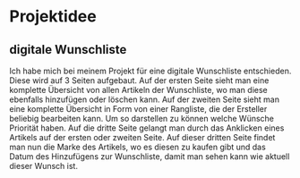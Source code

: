 # Projektidee
## digitale Wunschliste
Ich habe mich bei meinem Projekt für eine digitale Wunschliste entschieden.
Diese wird auf 3 Seiten aufgebaut. Auf der ersten Seite sieht man eine komplette Übersicht von allen Artikeln der Wunschliste, wo man diese ebenfalls hinzufügen oder löschen kann. Auf der zweiten Seite sieht man eine komplette Übersicht in Form von einer Rangliste, die der Ersteller beliebig bearbeiten kann. Um so darstellen zu können welche Wünsche Priorität haben. Auf die dritte Seite gelangt man durch das Anklicken eines Artikels auf der ersten oder zweiten Seite. Auf dieser dritten Seite findet man nun die Marke des Artikels, wo es diesen zu kaufen gibt und das Datum des Hinzufügens zur Wunschliste, damit man sehen kann wie aktuell dieser Wunsch ist.